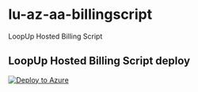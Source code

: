 # lu-az-aa-billingscript
LoopUp Hosted Billing Script

## LoopUp Hosted Billing Script deploy
[![Deploy to Azure](https://aka.ms/deploytoazurebutton)](https://portal.azure.com/#create/Microsoft.Template/uri/https%3A%2F%2Fraw.githubusercontent.com%2Fkazuple%2Flu-az-aa-billingscript%2Fdev_2023%2Fscripts%2FAzure%2Fazuredeploy.json)